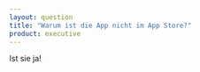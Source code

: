 ```yaml
---
layout: question
title: "Warum ist die App nicht im App Store?"
product: executive
---
```


Ist sie ja!

